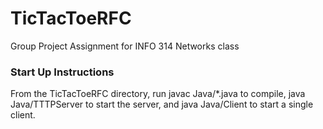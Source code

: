 # TicTacToeRFC
Group Project Assignment for INFO 314 Networks class

### Start Up Instructions
From the TicTacToeRFC directory, run javac Java/\*.java to compile, java Java/TTTPServer to start the server, and java Java/Client to start a single client.
